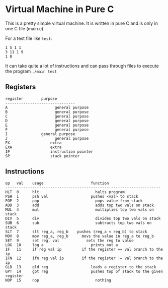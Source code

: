 # Virtual Machine in Pure C

This is a pretty simple virtual machine. It is written in pure C and is only in one C file (main.c)

For a test file like ```test```:

```
1 5 1 1
3 11 1 9
1 0
```

It can take quite a lot of instructions and can pass through files to execute the program ```./main test```


## Registers

```
register        purpose
-------------------------------
A			          general purpose
B			          general purpose
C			          general purpose
D			          general purpose
E			          general purpose
F			          general purpose
I               general purpose
J                     general purpose
EX 			        extra
EXA 		        extra
IP			        instruction pointer
SP			        stack pointer
```


## Instructions

```
op   val    usage    			      function
---------------------------------------------------------------------
HLT  0      hlt 	 			        halts program
PSH  1      psh val  			      pushes <val> to stack
POP  2      pop 	 			        pops value from stack
ADD  3      add 	 			        adds top two vals on stack
MUL  4      mul 	 			        multiplies top two vals on stack
DIV  5      div 	 			        divides top two vals on stack
SUB  6      sub 	 			        subtracts top two vals on stack
SLT  7      slt reg_a, reg_b    pushes (reg_a < reg_b) to stack
MOV  8      mov reg_a, reg_b 	  movs the value in reg_a to reg_b 
SET  9      set reg, val 		    sets the reg to value
LOG  10     log a 				      prints out a
IF   11     if reg val ip 		  if the register == val branch to the ip
IFN  12     ifn reg val ip 		  if the register != val branch to the ip
GLD  13     gld reg 			      loads a register to the stack
GPT  14     gpt reg 			      pushes top of stack to the given register
NOP  15     nop 				        nothing
```

